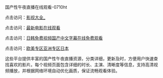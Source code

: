国产性午夜直播在线观看-0710ht

点击访问：<a href="https://heiliaoll4qsx.pages.dev">影视大全_</a>

点击访问：<a href="https://heiliaowzu4ur.pages.dev">最新电影在线观看</a>

点击访问：<a href="https://heiliaoe8ajia.pages.dev">日韩免费视频国产中文字幕在线免费观看</a>

点击访问：<a href="https://heiliaozj3tjd.pages.dev">欧美专区亚洲专区日本</a>

这些平台提供丰富的国产性午夜直播资源，分类详细，更新及时，方便用户快速查找喜欢的影片。每个视频页面包含详细的时长、主演、清晰度等信息，支持高清视频播放，并根据网络环境自动优化画质，保证流畅观看体验。

<span style="display:none;">[Canonical link](）</span>
